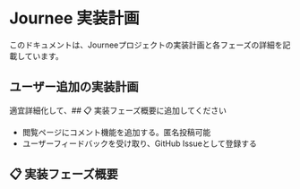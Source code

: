 # Journee 実装計画

このドキュメントは、Journeeプロジェクトの実装計画と各フェーズの詳細を記載しています。

## ユーザー追加の実装計画

適宜詳細化して、## 📋 実装フェーズ概要に追加してください

- 閲覧ページにコメント機能を追加する。匿名投稿可能
- ユーザーフィードバックを受け取り、GitHub Issueとして登録する

## 📋 実装フェーズ概要

